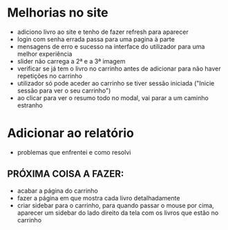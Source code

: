 
# Melhorias no site

- adiciono livro ao site e tenho de fazer refresh para aparecer
- login com senha errada passa para uma pagina à parte
- mensagens de erro e sucesso na interface do utilizador para uma melhor experiência 
- slider não carrega a 2ª e a 3ª imagem
- verificar se já tem o livro no carrinho antes de adicionar para não haver repetições no carrinho
- utilizador só pode aceder ao carrinho se tiver sessão iniciada ("Inicie sessão para ver o seu carrinho")
- ao clicar para ver o resumo todo no modal, vai parar a um caminho estranho

# Adicionar ao relatório

- problemas que enfrentei e como resolvi

## PRÓXIMA COISA A FAZER:

- acabar a página do carrinho
- fazer a página em que mostra cada livro detalhadamente
- criar sidebar para o carrinho, para quando passar o mouse por cima, aparecer um sidebar do lado direito da tela com os livros que estão no carrinho
